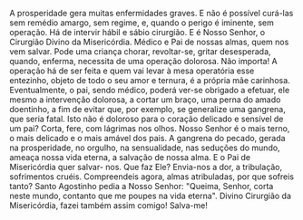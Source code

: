 A prosperidade gera muitas enfermidades graves. E não é possível curá-las sem remédio amargo, sem regime, e, quando o perigo é iminente, sem operação. Há de intervir hábil e sábio cirurgião. E é Nosso Senhor, o Cirurgião Divino da Misericórdia. Médico e Pai de nossas almas, quem nos vem salvar. Pode uma criança chorar, revoltar-se, gritar desesperada, quando, enferma, necessita de uma operação dolorosa. Não importa! A operação há de ser feita e quem vai levar à mesa operatória esse entezinho, objeto de todo o seu amor e ternura, é a própria mãe carinhosa. Eventualmente, o pai, sendo médico, poderá ver-se obrigado a efetuar, ele mesmo a intervenção dolorosa, a cortar um braço, uma perna do amado doentinho, a fim de evitar que, por exemplo, se generalize uma gangrena, que seria fatal. Isto não é doloroso para o coração delicado e sensível de um pai? Corta, fere, com lágrimas nos olhos. Nosso Senhor é o mais terno, o mais delicado e o mais amável dos pais. A gangrena do pecado, gerada na prosperidade, no orgulho, na sensualidade, nas seduções do mundo, ameaça nossa vida eterna, a salvação de nossa alma. E o Pai de Misericórdia quer salvar- nos. Que faz Ele? Envia-nos a dor, a tribulação, sofrimentos cruéis. Compreendeis agora, almas atribuladas, por que sofreis tanto? Santo Agostinho pedia a Nosso Senhor: "Queima, Senhor, corta neste mundo, contanto que me poupes na vida eterna". Divino Cirurgião da Misericórdia, fazei também assim comigo! Salva-me!